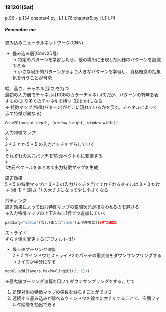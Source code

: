 ### 181201(Sat)  
p.96 - p.134
chapter4.py : L1-L76
chapter5.py : L1-L74
##### *Remember me*  
畳み込みニューラルネットワーク(CNN)  
- 畳み込み層(Conv2D層)  
-> 特定のパターンを学習したら、他の場所に出現した同様のパターンを認識できる  
-> 小さな局所的パターンからより大きなパターンを学習し、資格概念の抽象化を行うことが可能

幅、高さ、チャネル(深さ)を持つ  
最初の入力層でチャネルはRGBのカラーチャネル(3)だが、パターンの有無を表すもの(より多くのチャネルを持つ-32とか)になる  
-> 特徴マップ(特徴(パターン)がどこに現れているかを示す。チャネルによって示す特徴が異なる)

```python
Conv2D(output_depth, (window_height, window_width))
```
入力特徴マップ  
↓  
3 \* 3 とか 5 \* 5 の入力パッチをずらしていく  
↓  
それぞれの入力パッチを1次元ベクトルに変換する  
↓  
1次元ベクトルをまとめて出力特徴マップを生成

周辺効果  
5 \* 5 の特徴マップに 3 \* 3 の入力パッチを当てて作られるタイルは 3 \* 3 だけ  
-> (幅-1) \* (高さ-1) の大きさになって少し小さくなる  

パディング  
周辺効果によって出力特徴マップの空間次元が損なわれるのを避ける  
->入力特徴マップの上下左右に1行ずつ追加していく

```python
padding="valid"(なし)または"same"(上下左右に1行ずつ追加)
```

ストライド  
ずらす値を変更する(デフォルトは1)

- 最大値プーリング演算  
2 \* 2 ウインドウとストライド2でパッチの最大値をダウンサンプリングする  
->サイズが半分になる

```python
model.add(layers.MaxPooling2D((2, 2)))
```
->最大値プーリング演算を用いてダウンサンプリングをすることで
1. 処理対象の特徴マップの係数を減らすことができる
2. 連続する畳み込みが調べるウィンドウを徐々に大きくすることで、空間フィルタ階層を抽出できる
